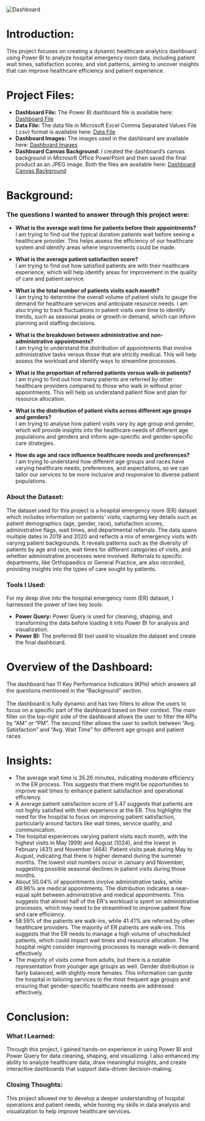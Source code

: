 ![Dashboard](https://github.com/user-attachments/assets/e3afcc39-0888-4647-b3f8-d619e243563d)

# Introduction:
This project focuses on creating a dynamic healthcare analytics dashboard using Power BI to analyze hospital emergency room data, including patient wait times, satisfaction scores, and visit patterns, aiming to uncover insights that can improve healthcare efficiency and patient experience.

# Project Files:
- **Dashboard File:** The Power BI dashboard file is available here: [Dashboard File](https://github.com/MadhurShekharBand/PowerBI_Project_-_Healthcare_Analytics_Dashboard/blob/f75fdb529bd1391cc3566e79388197985eb5790c/Dashboard%20-%20PowerBI%20File.pbix)
- **Data File:** The data file in Microsoft Excel Comma Separated Values File (.csv) format is available here: [Data File](https://github.com/MadhurShekharBand/PowerBI_Project_-_Healthcare_Analytics_Dashboard/tree/f75fdb529bd1391cc3566e79388197985eb5790c/Data)
- **Dashboard Images:** The images used in the dashboard are available here: [Dashboard Images](https://github.com/MadhurShekharBand/PowerBI_Project_-_Healthcare_Analytics_Dashboard/tree/f75fdb529bd1391cc3566e79388197985eb5790c/Dashboard%20Images)
- **Dashboard Canvas Background:** I created the dashboard’s canvas background in Microsoft Office PowerPoint and then saved the final product as an JPEG image. Both the files are available here: [Dashboard Canvas Background](https://github.com/MadhurShekharBand/PowerBI_Project_-_Healthcare_Analytics_Dashboard/tree/d60c688daa1a49f080437ef723a7fe4b6cdfffd4/Dashboard%20Canvas%20Background)

# Background:
### The questions I wanted to answer through this project were:
- **What is the average wait time for patients before their appointments?** <br>
I am trying to find out the typical duration patients wait before seeing a healthcare provider. This helps assess the efficiency of our healthcare system and identify areas where improvements could be made.

- **What is the average patient satisfaction score?** <br>
I am trying to find out how satisfied patients are with their healthcare experience, which will help identify areas for improvement in the quality of care and patient service.

- **What is the total number of patients visits each month?** <br>
I am trying to determine the overall volume of patient visits to gauge the demand for healthcare services and anticipate resource needs. I am also trying to track fluctuations in patient visits over time to identify trends, such as seasonal peaks or growth in demand, which can inform planning and staffing decisions.

- **What is the breakdown between administrative and non-administrative appointments?** <br>
I am trying to understand the distribution of appointments that involve administrative tasks versus those that are strictly medical. This will help assess the workload and identify ways to streamline processes.

- **What is the proportion of referred patients versus walk-in patients?** <br>
I am trying to find out how many patients are referred by other healthcare providers compared to those who walk in without prior appointments. This will help us understand patient flow and plan for resource allocation.

- **What is the distribution of patient visits across different age groups and genders?** <br>
I am trying to analyse how patient visits vary by age group and gender, which will provide insights into the healthcare needs of different age populations and genders and inform age-specific and gender-specific care strategies.

- **How do age and race influence healthcare needs and preferences?** <br>
I am trying to understand how different age groups and races have varying healthcare needs, preferences, and expectations, so we can tailor our services to be more inclusive and responsive to diverse patient populations.

### About the Dataset:
The dataset used for this project is a hospital emergency room (ER) dataset which includes information on patients' visits, capturing key details such as patient demographics (age, gender, race), satisfaction scores, administrative flags, wait times, and departmental referrals. The data spans multiple dates in 2019 and 2020 and reflects a mix of emergency visits with varying patient backgrounds. It reveals patterns such as the diversity of patients by age and race, wait times for different categories of visits, and whether administrative processes were involved. Referrals to specific departments, like Orthopaedics or General Practice, are also recorded, providing insights into the types of care sought by patients.

### Tools I Used:
For my deep dive into the hospital emergency room (ER) dataset, I harnessed the power of two key tools:
- **Power Query:** Power Query is used for cleaning, shaping, and transforming the data before loading it into Power BI for analysis and visualization.
- **Power BI:** The preferred BI tool used to visualize the dataset and create the final dashboard.

# Overview of the Dashboard:
The dashboard has 11 Key Performance Indicators (KPIs) which answers all the questions mentioned in the “Background” section.
<br>
<br>
The dashboard is fully dynamic and has two filters to allow the users to focus on a specific part of the dashboard based on their context. The main filter on the top-right side of the dashboard allows the user to filter the KPIs by “AM” or “PM”. The second filter allows the user to switch between “Avg. Satisfaction” and “Avg. Wait Time” for different age groups and patient races.

# Insights:
- The average wait time is 35.26 minutes, indicating moderate efficiency in the ER process. This suggests that there might be opportunities to improve wait times to enhance patient satisfaction and operational efficiency.
- A average patient satisfaction score of 5.47 suggests that patients are not highly satisfied with their experience at the ER. This highlights the need for the hospital to focus on improving patient satisfaction, particularly around factors like wait times, service quality, and communication.
- The hospital experiences varying patient visits each month, with the highest visits in May (999) and August (1024), and the lowest in February (431) and November (464). Patient visits peak during May to August, indicating that there is higher demand during the summer months. The lowest visit numbers occur in January and November, suggesting possible seasonal declines in patient visits during those months.
- About 50.04% of appointments involve administrative tasks, while 49.96% are medical appointments. The distribution indicates a near-equal split between administrative and medical appointments. This suggests that almost half of the ER's workload is spent on administrative processes, which may need to be streamlined to improve patient flow and care efficiency.
- 58.59% of the patients are walk-ins, while 41.41% are referred by other healthcare providers. The majority of ER patients are walk-ins. This suggests that the ER needs to manage a high volume of unscheduled patients, which could impact wait times and resource allocation. The hospital might consider improving processes to manage walk-in demand effectively.
- The majority of visits come from adults, but there is a notable representation from younger age groups as well. Gender distribution is fairly balanced, with slightly more females. This information can guide the hospital in tailoring services to the most frequent age groups and ensuring that gender-specific healthcare needs are addressed effectively.

# Conclusion:
### What I Learned:
Through this project, I gained hands-on experience in using Power BI and Power Query for data cleaning, shaping, and visualizing. I also enhanced my ability to analyze healthcare data, draw meaningful insights, and create interactive dashboards that support data-driven decision-making.

### Closing Thoughts:
This project allowed me to develop a deeper understanding of hospital operations and patient needs, while honing my skills in data analysis and visualization to help improve healthcare services.
